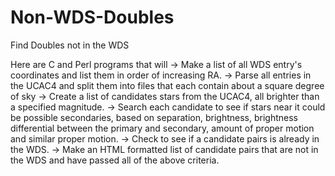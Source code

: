 Non-WDS-Doubles
===============

Find Doubles not in the WDS

Here are C and Perl programs that will 
 -> Make a list of all WDS entry's coordinates and list them in order of increasing RA.
 -> Parse all entries in the UCAC4 and split them into files that each contain about a square degree of sky
 -> Create a list of candidates stars from the UCAC4, all brighter than a specified magnitude.
 -> Search each candidate to see if stars near it could be possible secondaries, based on separation, brightness, brightness differential between the primary and secondary, amount of proper motion and similar proper motion.
 -> Check to see if a candidate pairs is already in the WDS.
 -> Make an HTML formatted  list of candidate pairs that are not in the WDS and have passed all of the above criteria.
